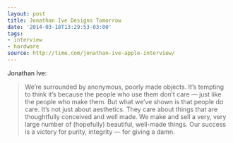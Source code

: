 ```yaml
---
layout: post
title: Jonathan Ive Designs Tomorrow
date: '2014-03-18T13:29:53-03:00'
tags:
- interview
- hardware
source: http://time.com/jonathan-ive-apple-interview/
---
```

Jonathan Ive:
> We’re surrounded by anonymous, poorly made objects. It’s tempting to think it’s because the people who use them don’t care — just like the people who make them. But what we’ve shown is that people do care. It’s not just about aesthetics. They care about things that are thoughtfully conceived and well made. We make and sell a very, very large number of (hopefully) beautiful, well-made things. Our success is a victory for purity, integrity — for giving a damn.

